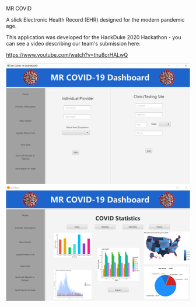 MR COVID 

A slick Electronic Health Record (EHR) designed for the modern pandemic age.

This application was developed for the HackDuke 2020 Hackathon - you can see a video describing our team's submission here:

https://www.youtube.com/watch?v=thu8crHALwQ

![One of the application's patient information tabs](https://github.com/raylennon/MRCOVID-Patient-Management/blob/main/Images/mrcovid-1.png)
![The graph visualization pane of the application](https://github.com/raylennon/MRCOVID-Patient-Management/blob/main/Images/graph-windows.png)
